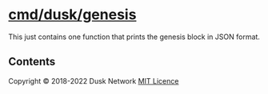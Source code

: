 # [cmd/dusk/genesis](./cmd/dusk/genesis)

This just contains one function that prints the genesis block in JSON format.

<!-- ToC start -->

## Contents

<!-- ToC end -->

Copyright © 2018-2022 Dusk Network
[MIT Licence](https://github.com/dusk-network/dusk-blockchain/blob/master/LICENSE)
